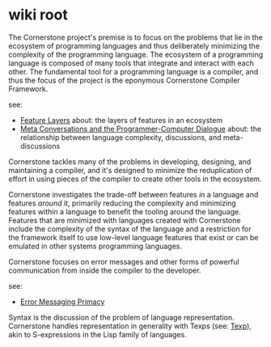 # wiki root

The Cornerstone project's premise is to focus on the problems that lie in the
ecosystem of programming languages and thus deliberately minimizing the
complexity of the programming language.  The ecosystem of a programming language
is composed of many tools that integrate and interact with each other.  The
fundamental tool for a programming language is a compiler, and thus the focus of
the project is the eponymous Cornerstone Compiler Framework.

see:
- [Feature Layers](feature-layers.md)
  about: the layers of features in an ecosystem
- [Meta Conversations and the Programmer-Computer Dialogue](meta-conversation.md)
  about: the relationship between language complexity, discussions, and
  meta-discussions

Cornerstone tackles many of the problems in developing, designing, and
maintaining a compiler, and it's designed to minimize the reduplication of
effort in using pieces of the compiler to create other tools in the ecosystem.

Cornerstone investigates the trade-off between features _in_ a language and
features _around_ it, primarily reducing the complexity and minimizing features
within a language to benefit the tooling around the language.  Features that are
minimized with languages created with Cornerstone include the complexity of the
syntax of the language and a restriction for the framework itself to use
low-level language features that exist or can be emulated in other systems
programming languages.

Cornerstone focuses on error messages and other forms of powerful communication
from inside the compiler to the developer.

see:
- [Error Messaging Primacy](error-messages.md)

Syntax is the discussion of the problem of language representation.  Cornerstone
handles representation in generality with Texps (see: [Texp](texp.md)), akin to
S-expressions in the Lisp family of languages.
